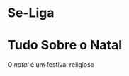 # Se-Liga
<!DOCTYPE html>
<html lang = "pt-br">
<head>
<meta charset = "UTF-8">
<title>Natal</title>
</head>
<body>
<p><h1><strong>Tudo Sobre o Natal</strong></h1></p>

<p>O <em>natal</em> é um festival religioso 